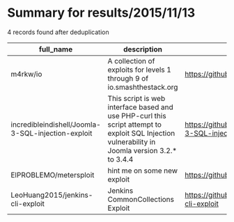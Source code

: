 
# Summary for results/2015/11/13
    
4 records found after deduplication

| full_name | description | html_url | matched_list | matched_count | pushed_at | size | stargazers_count | language | forks_count |
|----------------------------------------------------|-------------------------------------------------------------------------------------------------------------------------------------------------|-----------------------------------------------------------------------|----------------|-----------------|---------------------------|--------|--------------------|------------|---------------|
| m4rkw/io | A collection of exploits for levels 1 through 9 of io.smashthestack.org | https://github.com/m4rkw/io | ['exploit'] | 1 | 2015-11-13 11:50:08+00:00 | 0 | 2 | Shell | 0 |
| incredibleindishell/Joomla-3-SQL-injection-exploit | This script is web interface based and use PHP-curl this script attempt to exploit SQL Injection vulnerability in Joomla version 3.2.* to 3.4.4 | https://github.com/incredibleindishell/Joomla-3-SQL-injection-exploit | ['exploit'] | 1 | 2015-11-13 09:52:36+00:00 | 0 | 0 | PHP | 1 |
| ElPROBLEMO/metersploit | hint me on some new exploit | https://github.com/ElPROBLEMO/metersploit | ['exploit'] | 1 | 2015-11-13 14:05:29+00:00 | 0 | 0 | | 0 |
| LeoHuang2015/jenkins-cli-exploit | Jenkins CommonCollections Exploit | https://github.com/LeoHuang2015/jenkins-cli-exploit | ['exploit'] | 1 | 2015-11-13 17:11:01+00:00 | 0 | 4 | Perl | 75 |
